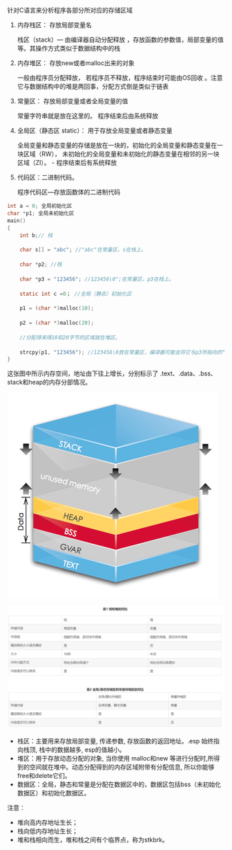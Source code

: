 针对C语言来分析程序各部分所对应的存储区域

1. 内存栈区： 存放局部变量名

   栈区（stack）— 由编译器自动分配释放 ，存放函数的参数值，局部变量的值等。其操作方式类似于数据结构中的栈

2. 内存堆区： 存放new或者malloc出来的对象

   一般由程序员分配释放， 若程序员不释放，程序结束时可能由OS回收 。注意它与数据结构中的堆是两回事，分配方式倒是类似于链表

3. 常量区： 存放局部变量或者全局变量的值

   常量字符串就是放在这里的。 程序结束后由系统释放

4. 全局区（静态区 static）： 用于存放全局变量或者静态变量

   全局变量和静态变量的存储是放在一块的，初始化的全局变量和静态变量在一块区域（RW）， 未初始化的全局变量和未初始化的静态变量在相邻的另一块区域（ZI）。 - 程序结束后有系统释放 

5. 代码区：二进制代码。

   程序代码区—存放函数体的二进制代码



```C
int a = 0; 全局初始化区 
char *p1; 全局未初始化区 
main() 
{ 
    int b;// 栈 

    char s[] = "abc"; //"abc"在常量区，s在栈上。 

    char *p2; //栈 

    char *p3 = "123456"; //123456\0";在常量区，p3在栈上。 

    static int c =0； //全局（静态）初始化区 

    p1 = (char *)malloc(10); 

    p2 = (char *)malloc(20); 

    //分配得来得10和20字节的区域就在堆区。 

    strcpy(p1, "123456"); //123456\0放在常量区，编译器可能会将它与p3所指向的"123456"优化成一个地方。 
}
```



这张图中所示内存空间，地址由下往上增长，分别标示了 .text、.data、.bss、stack和heap的内存分部情况。 

![img](6%20%E5%AD%98%E5%82%A8%E5%8C%BA%E5%9F%9F.assets/1497264-20191228015705557-1546254805.png)



![img](6%20%E5%AD%98%E5%82%A8%E5%8C%BA%E5%9F%9F.assets/1497264-20191228015747893-1124242381.png)



- 栈区：主要用来存放局部变量, 传递参数, 存放函数的返回地址。.esp 始终指向栈顶, 栈中的数据越多, esp的值越小。
- 堆区：用于存放动态分配的对象, 当你使用 malloc和new 等进行分配时,所得到的空间就在堆中。动态分配得到的内存区域附带有分配信息, 所以你能够 free和delete它们。
- 数据区：全局，静态和常量是分配在数据区中的，数据区包括bss（未初始化数据区）和初始化数据区。

注意：

- 堆向高内存地址生长；
- 栈向低内存地址生长；
- 堆和栈相向而生，堆和栈之间有个临界点，称为stkbrk。



